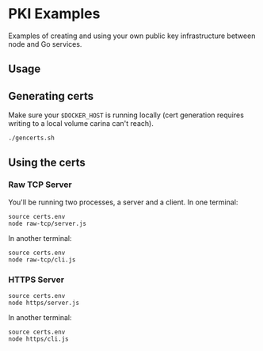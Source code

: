 # PKI Examples

Examples of creating and using your own public key infrastructure between node and Go services.

## Usage

## Generating certs

Make sure your `$DOCKER_HOST` is running locally (cert generation requires writing to a local volume carina can't reach).

```
./gencerts.sh
```

## Using the certs

### Raw TCP Server

You'll be running two processes, a server and a client. In one terminal:

```
source certs.env 
node raw-tcp/server.js
```

In another terminal:

```
source certs.env
node raw-tcp/cli.js
```

### HTTPS Server

```
source certs.env
node https/server.js
```

In another terminal:

```
source certs.env
node https/cli.js
```
